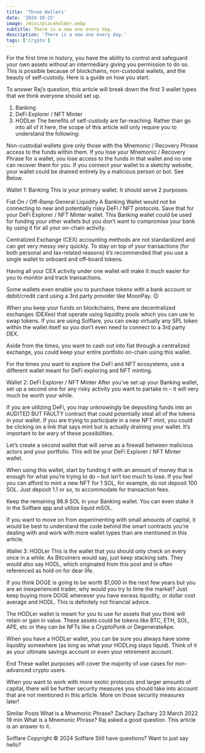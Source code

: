 ```yaml
---
title: 'Three Wallets'
date: '2024-10-25'
image: /misc/placeholder.webp
subtitle: There is a new one every day.
description: 'There is a new one every day.'
tags: ['Crypto']
---
```


<style jsx>{`
  .prose a {
    text-decoration: underline;
    color: var(--color-accent);
  }
  .prose ol {
    list-style-type: decimal;
    margin-left: 2em; /* Adjust as needed for indentation */
    padding-left: 0.5em; /* Add padding if needed */
  }
  .prose ol li {
    margin-bottom: 0.5em;
    color: var(--color-text-primary);
    line-height: 1.5; /* Adjust line height for better readability */
  }
`}</style>

<div class="tldr-section">

For the first time in history, you have the ability to control and safeguard your own assets without an intermediary giving you permission to do so. This is possible because of blockchains, non-custodial wallets, and the beauty of self-custody. Here is a guide on how you start.

</div>

To answer Raj’s question, this article will break down the first 3 wallet types that we think everyone should set up.

1. Banking
2. DeFi Explorer / NFT Minter
3. HODLer
   The benefits of self-custody are far-reaching. Rather than go into all of it here, the scope of this article will only require you to understand the following:

Non-custodial wallets give only those with the Mnemonic / Recovery Phrase access to the funds within them.
If you lose your Mnemonic / Recovery Phrase for a wallet, you lose access to the funds in that wallet and no one can recover them for you.
If you connect your wallet to a sketchy website, your wallet could be drained entirely by a malicious person or bot.
See Below.

Wallet 1: Banking
This is your primary wallet. It should serve 2 purposes:

Fiat On / Off-Ramp
General Liquidity
A Banking Wallet would not be connecting to new and potentially risky DeFi / NFT protocols. Save that for your DeFi Explorer / NFT Minter wallet. This Banking wallet could be used for funding your other wallets but you don’t want to compromise your bank by using it for all your on-chain activity.

Centralized Exchange (CEX) accounting methods are not standardized and can get very messy very quickly. To stay on top of your transactions (for both personal and tax-related reasons) it’s recommended that you use a single wallet to onboard and off-board tokens.

Having all your CEX activity under one wallet will make it much easier for you to monitor and track transactions.

Some wallets even enable you to purchase tokens with a bank account or debit/credit card using a 3rd party provider like MoonPay. 😉

When you keep your funds on blockchains, there are decentralized exchanges (DEXes) that operate using liquidity pools which you can use to swap tokens. If you are using Solflare, you can swap virtually any SPL token within the wallet itself so you don’t even need to connect to a 3rd party DEX.

Aside from the times, you want to cash out into fiat through a centralized exchange, you could keep your entire portfolio on-chain using this wallet.

For the times you want to explore the DeFi and NFT ecosystems, use a different wallet meant for DeFi exploring and NFT minting.

Wallet 2: DeFi Explorer / NFT Minter
After you’ve set up your Banking wallet, set up a second one for any risky activity you want to partake in – it will very much be worth your while.

If you are utilizing DeFi, you may unknowingly be depositing funds into an AUDITED BUT FAULTY contract that could potentially steal all of the tokens in your wallet. If you are trying to participate in a new NFT mint, you could be clicking on a link that says mint but is actually draining your wallet. It’s important to be wary of these possibilities.

Let’s create a second wallet that will serve as a firewall between malicious actors and your portfolio. This will be your DeFi Explorer / NFT Minter wallet.

When using this wallet, start by funding it with an amount of money that is enough for what you’re trying to do – but isn’t too much to lose. If you feel you can afford to mint a new NFT for 1 SOL, for example, do not deposit 100 SOL. Just deposit 1.1 or so, to accommodate for transaction fees.

Keep the remaining 98.9 SOL in your Banking wallet. You can even stake it in the Solflare app and utilize liquid mSOL.

If you want to move on from experimenting with small amounts of capital, it would be best to understand the code behind the smart contracts you’re dealing with and work with more wallet types than are mentioned in this article.

Wallet 3: HODLer
This is the wallet that you should only check on every once in a while. As Bitcoiners would say, just keep stacking sats. They would also say HODL, which originated from this post and is often referenced as hold on for dear life.

If you think DOGE is going to be worth $1,000 in the next few years but you are an inexperienced trader, why would you try to time the market? Just keep buying more DOGE whenever you have excess liquidity, or dollar cost average and HODL. This is definitely not financial advice.

The HODLer wallet is meant for you to use for assets that you think will retain or gain in value. These assets could be tokens like BTC, ETH, SOL, APE, etc or they can be NFTs like a CryptoPunk or DegenerateApe.

When you have a HODLer wallet, you can be sure you always have some liquidity somewhere (as long as what your HODLing stays liquid). Think of it as your ultimate savings account or even your retirement account.

End
These wallet purposes will cover the majority of use cases for non-advanced crypto users.

When you want to work with more exotic protocols and larger amounts of capital, there will be further security measures you should take into account that are not mentioned in this article. More on those security measures later!

Similar Posts
What is a Mnemonic Phrase?
Zachary
Zachary
23 March 2022
19 min
What is a Mnemonic Phrase?
Raj asked a good question. This article is an answer to it.

Solflare
Copyright © 2024 Solflare
Still have questions?
Want to just say hello?
